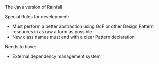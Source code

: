 The Java version of Rainfall

Special Rules for development:

 * Must perform a better abstraction using GoF or other Design Pattern resources in as raw a form as possible
 * New class names must end with a clear Pattern declaration

Needs to have:
 * External dependency management system